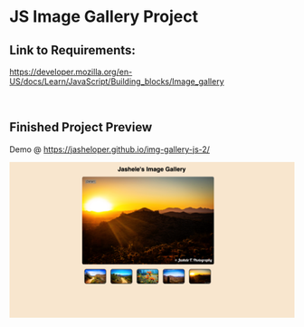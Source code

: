 # JS Image Gallery Project


## Link to Requirements:

https://developer.mozilla.org/en-US/docs/Learn/JavaScript/Building_blocks/Image_gallery  


<br>


## Finished Project Preview

Demo @ https://jasheloper.github.io/img-gallery-js-2/

![Image Gallery Preview](project-preview.png)


 